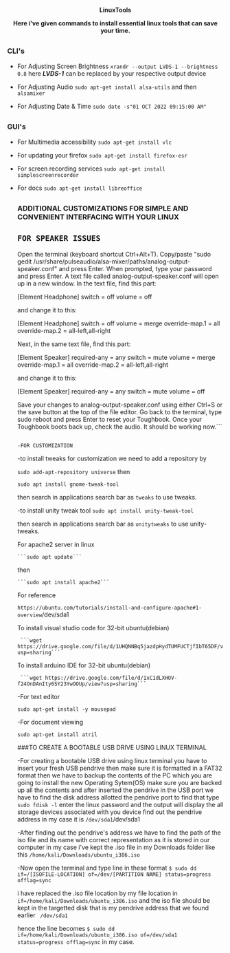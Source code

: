 <p align="center"><b>LinuxTools</b></p>
<p align="center"><b>Here i've given commands to install essential linux tools that can save your time.</b></p>

##

### CLI's


- For Adjusting Screen Brightness
  ```xrandr --output LVDS-1 --brightness 0.8```
   here ***LVDS-1*** can be replaced by your respective output device

- For Adjusting Audio
  ```sudo apt-get install alsa-utils```
  and then
  ```alsamixer```

- For Adjusting Date & Time
  ```sudo date -s"01 OCT 2022 09:15:00 AM" ```
##

### GUI's

- For Multimedia accessibility
  ```sudo apt-get install vlc```

- For updating your firefox 
  ```sudo apt-get install firefox-esr```

- For screen recording services
  ```sudo apt-get install simplescreenrecorder```

- For docs
  ```sudo apt-get install libreoffice```
  
  ##
  
  
  ### ADDITIONAL CUSTOMIZATIONS FOR SIMPLE AND CONVENIENT INTERFACING WITH YOUR LINUX
  
  ```FOR SPEAKER ISSUES```
  - 
    Open the terminal (keyboard shortcut Ctrl+Alt+T).
    Copy/paste "sudo gedit /usr/share/pulseaudio/alsa-mixer/paths/analog-output-speaker.conf" and press Enter.
    When prompted, type your password and press Enter.
    A text file called analog-output-speaker.conf will open up in a new window. In the text file, find this part:

    [Element Headphone]
    switch = off
    volume = off
    	

    and change it to this:

    [Element Headphone]
    switch = off
    volume = merge
    override-map.1 = all
    override-map.2 = all-left,all-right
    	

    Next, in the same text file, find this part:

    [Element Speaker]
    required-any = any
    switch = mute
    volume = merge
    override-map.1 = all
    override-map.2 = all-left,all-right
    	

    and change it to this:

    [Element Speaker]
    required-any = any
    switch = mute
    volume = off
    	

    Save your changes to analog-output-speaker.conf using either Ctrl+S or the save button at the top of the file editor.
    Go back to the terminal, type sudo reboot and press Enter to reset your Toughbook.
    Once your Toughbook boots back up, check the audio. It should be working now.```
    
    ##
    
    ###
    
    ```-FOR CUSTOMIZATION```
    
    -to install tweaks for customization we need to add a repository by 
    
    ```sudo add-apt-repository universe```
     then
     
     ```sudo apt install gnome-tweak-tool``` 
     
     then search in applications search bar as ```tweaks``` to use tweaks.
     
    -to install unity tweak tool 
    ```sudo apt install unity-tweak-tool``` 
    
    then search in applications search bar as ```unitytweaks``` to use unity-tweaks.
    
    For apache2 server in linux 
    
    
      ```sudo apt update```
    
    then
      
      ```sudo apt install apache2```
    
    For reference
    
    ```https://ubuntu.com/tutorials/install-and-configure-apache#1-overview```/dev/sda1
    
    
    To install visual studio code for 32-bit ubuntu(debian)
       
       ```wget https://drive.google.com/file/d/1UHQNNBq5jazdpHydTUMFUCTjfIbT65DF/view?usp=sharing```
       
     To install arduino IDE for 32-bit ubuntu(debian)
       
       ```wget https://drive.google.com/file/d/1xC1dLXHOV-f24OnDAnIty6SY23YwOOUp/view?usp=sharing```
      
    
    
    -For text editor
    
    ```sudo apt-get install -y mousepad```
    
    -For document viewing
    
     ```sudo apt-get install atril```
    
    
    ###TO CREATE A BOOTABLE USB DRIVE USING LINUX TERMINAL
    
    -For creating a bootable USB drive using linux terminal you have to insert your fresh USB pendrive then make sure it is formatted in a FAT32 format
    then we have to backup the contents of the PC which you are going to install the new Operating Sytem(OS) make sure you are backed up all the contents 
    and after inserted the pendrive in the USB port we have to find the disk address allotted the pendrive port to find that type ```sudo fdisk -l```
    enter the linux password and the output will display the all storage devices associated with you device find out the pendrive address in my case
    it is ```/dev/sda1```/dev/sda1
    
    -After finding out the pendrive's address we have to find the path of the iso file and its name with correct representation as it is stored
    in our computer in my case i've kept the .iso file in my Downloads folder like this ```/home/kali/Downloads/ubuntu_i386.iso``` 
    
    -Now open the terminal and type line in these format 
    ```$ sudo dd if=/[ISOFILE-LOCATION] of=/dev/[PARTITION NAME] status=progress offlag=sync```
    
    i have replaced the .iso file location by my file location in ```if=/home/kali/Downloads/ubuntu_i386.iso```
    and the iso file should be kept in the targetted disk that is my pendrive address that we found earlier ``` /dev/sda1```
    
    hence the line becomes ```$ sudo dd if=/home/kali/Downloads/ubuntu_i386.iso of=/dev/sda1 status=progress offlag=sync``` in my case.
    
    
    
    
    
    
    
    
    
    
    
    
    
    
    
    
    
    
    
    
    
    
    
  
